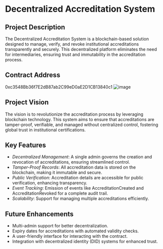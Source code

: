 # Decentralized Accreditation System

## Project Description

The Decentralized Accreditation System is a blockchain-based solution designed to manage, verify, and revoke institutional accreditations transparently and securely. This decentralized platform eliminates the need for intermediaries, ensuring trust and immutability in the accreditation process.

## Contract Address
0xc3548Bb36f7E2dB87ab2C99eD0aE2D1CB13840c1
![image](https://github.com/user-attachments/assets/e9c0a500-97f3-467f-9753-14d53e21f5e9)


## Project Vision

The vision is to revolutionize the accreditation process by leveraging blockchain technology. This system aims to ensure that accreditations are tamper-proof, verifiable, and managed without centralized control, fostering global trust in institutional certifications.

## Key Features

- *Decentralized Management*: A single admin governs the creation and revocation of accreditations, ensuring streamlined control.
- *Tamper-Proof Records*: All accreditation data is stored on the blockchain, making it immutable and secure.
- *Public Verification*: Accreditation details are accessible for public verification, enhancing transparency.
- *Event Tracking*: Emission of events like AccreditationCreated and AccreditationRevoked for a complete audit trail.
- *Scalability*: Support for managing multiple accreditations efficiently.



## Future Enhancements

- Multi-admin support for better decentralization.
- Expiry dates for accreditations with automated validity checks.
- A user-friendly interface for interacting with the contract.
- Integration with decentralized identity (DID) systems for enhanced trust.
